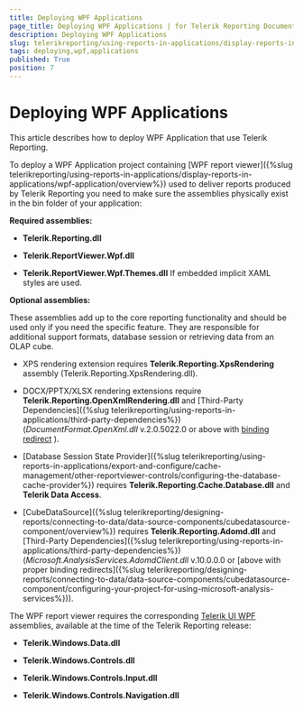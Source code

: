 ```yaml
---
title: Deploying WPF Applications
page_title: Deploying WPF Applications | for Telerik Reporting Documentation
description: Deploying WPF Applications
slug: telerikreporting/using-reports-in-applications/display-reports-in-applications/wpf-application/deploying-wpf-applications
tags: deploying,wpf,applications
published: True
position: 7
---
```


# Deploying WPF Applications



This article describes how to deploy WPF Application that use Telerik Reporting.

To deploy a WPF Application project containing [WPF report viewer]({%slug telerikreporting/using-reports-in-applications/display-reports-in-applications/wpf-application/overview%}) used to deliver           reports produced by Telerik Reporting you need to make sure the assemblies physically exist           in the bin folder of your application:         

__Required assemblies:__ 

* __Telerik.Reporting.dll__ 

* __Telerik.ReportViewer.Wpf.dll__ 

* __Telerik.ReportViewer.Wpf.Themes.dll__  If embedded implicit XAML styles are used.             

__Optional assemblies:__ 

These assemblies add up to the core reporting functionality and should be used only if you need the specific feature.           They are responsible for additional support formats, database session or retrieving data from an OLAP cube.         

* XPS rendering extension requires __Telerik.Reporting.XpsRendering__  assembly (Telerik.Reporting.XpsRendering.dll).             

* DOCX/PPTX/XLSX rendering extensions require __Telerik.Reporting.OpenXmlRendering.dll__                and [Third-Party Dependencies]({%slug telerikreporting/using-reports-in-applications/third-party-dependencies%}) (*DocumentFormat.OpenXml.dll*                v.2.0.5022.0 or above with                 [binding redirect](http://msdn.microsoft.com/en-us/library/eftw1fys(v=vs.110).aspx) ).             

* [Database Session State Provider]({%slug telerikreporting/using-reports-in-applications/export-and-configure/cache-management/other-reportviewer-controls/configuring-the-database-cache-provider%})               requires __Telerik.Reporting.Cache.Database.dll__  and __Telerik Data Access__.             

* [CubeDataSource]({%slug telerikreporting/designing-reports/connecting-to-data/data-source-components/cubedatasource-component/overview%}) requires               __Telerik.Reporting.Adomd.dll__  and [Third-Party Dependencies]({%slug telerikreporting/using-reports-in-applications/third-party-dependencies%})               (*Microsoft.AnalysisServices.AdomdClient.dll*  v.10.0.0.0 or [above with proper binding redirects]({%slug telerikreporting/designing-reports/connecting-to-data/data-source-components/cubedatasource-component/configuring-your-project-for-using-microsoft-analysis-services%})).             

The WPF report viewer requires the corresponding            [Telerik UI WPF](http://www.telerik.com/products/wpf/whats-new/release-history.aspx)  assemblies, available at the time of the Telerik Reporting release:         

* __Telerik.Windows.Data.dll__ 

* __Telerik.Windows.Controls.dll__ 

* __Telerik.Windows.Controls.Input.dll__ 

* __Telerik.Windows.Controls.Navigation.dll__ 


